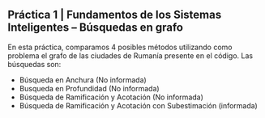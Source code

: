 ## Práctica 1 | Fundamentos de los Sistemas Inteligentes – Búsquedas en grafo


En esta práctica, comparamos 4 posibles métodos utilizando como problema el grafo de las ciudades de Rumanía presente en el código. Las búsquedas son:

-	Búsqueda en Anchura (No informada)
-	Busqueda en Profundidad (No informada)
-	Búsqueda de Ramificación y Acotación (No informada)
-	Búsqueda de Ramificación y Acotación con Subestimación (informada)


